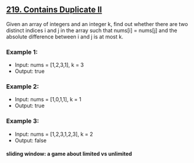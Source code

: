 ## [219. Contains Duplicate II](https://leetcode.com/problems/contains-duplicate-ii/)

Given an array of integers and an integer k, find out whether there are two distinct indices i and j in the array such that nums[i] = nums[j] and the absolute difference between i and j is at most k.

### Example 1:
- Input: nums = [1,2,3,1], k = 3
- Output: true

### Example 2:
- Input: nums = [1,0,1,1], k = 1
- Output: true

### Example 3:
- Input: nums = [1,2,3,1,2,3], k = 2
- Output: false

#### sliding window: a game about limited vs unlimited